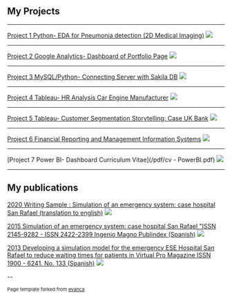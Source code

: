 ## My Projects

---

[Project 1 Python- EDA for Pneumonia detection (2D Medical Imaging)](https://github.com/moanesga/moanesga.github.io/blob/master/EDA_for_pneumonia_identification.md)
<img src="images/EDA for Pneumonia.PNG?raw=true"/>

---

[Project 2 Google Analytics- Dashboard of Portfolio Page](https://github.com/moanesga/moanesga.github.io/blob/master/Google_Analytics_Dashboard_Portfolio.md)
<img src="images/Google_Analytics_Portafolio_page.PNG?raw=true"/>


---

[Project 3 MySQL/Python- Connecting Server with Sakila DB](https://github.com/moanesga/moanesga.github.io/blob/master/Connecting%20MySQL%20Server%20with%20Python%20%20(Sakila%20DB).md)
<img src="images/003_Project3_photo.PNG?raw=true"/>

---


[Project 4 Tableau- HR Analysis Car Engine Manufacturer](https://public.tableau.com/app/profile/monica.espitia/viz/HRAnalysisCarManufacturer/Sources)
<img src="images/001_Project1_HR_Analysis_Car_Engine_Manufacturer.PNG?raw=true"/>

---


[Project 5 Tableau- Customer Segmentation Storytelling: Case UK Bank](https://public.tableau.com/app/profile/monica.espitia/viz/CustomerSegmentationcaseUKBank/Story1)
<img src="images/UK Bank.PNG?raw=true"/>

---

[Project 6 Financial Reporting and Management Information Systems](/pdf/Hereford_Week_Report_48.pdf)
<img src="images/002_Project2_Flexible_Budget_Based_Variance_Analysis.PNG?raw=true"/>


---

[Project 7 Power BI- Dashboard Curriculum Vitae](/pdf/cv - PowerBI.pdf)
<img src="images/cv-PowerBI.PNG?raw=true"/>

---

## My publications


[2020 Writing Sample : Simulation of an emergency system: case hospital San Rafael (translation to english)](/pdf/006_Monica_Espitia_Writing_sample_translation_to_english.pdf)
<img src="images/Writing_sample.PNG?raw=true"/>


[2015 Simulation of an emergency system: case hospital San Rafael "ISSN 2145-9282 - ISSN 2422-2399 Ingenio Magno Publindex (Spanish)](http://revistas.ustatunja.edu.co/index.php/ingeniomagno/article/view/1028)
<img src="images/Simulacion.PNG?raw=true"/>


[2013 Developing a simulation model for the emergency ESE Hospital San Rafael to reduce waiting times for patients in Virtual Pro Magazine ISSN 1900 - 6241. No. 133 (Spanish)](https://www.virtualpro.co/biblioteca/formulacion-de-un-modelo-de-simulacion-del-sistema-de-emergencias-de-la-e-s-e-hospital-san-rafael-para-reducir-tiempos-de-espera-de-pacientes)
<img src="images/Simulacion_01.PNG?raw=true"/>



--
<p style="font-size:11px">Page template forked from <a href="https://github.com/evanca/quick-portfolio">evanca</a></p>
<!-- Remove above link if you don't want to attibute -->
